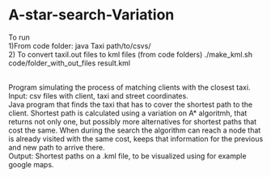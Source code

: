 # A-star-search-Variation
To run </br>
1)From code folder: java Taxi path/to/csvs/ 
</br>
2) To convert taxiI.out files to kml files (from code folders)
	 ./make_kml.sh code/folder_with_out_files result.kml
	 
</br>
Program simulating the process of matching clients with the closest taxi. </br>
Input: csv files with client, taxi and street coordinates. </br>
Java program that finds the taxi that has to cover the shortest path to the client. Shortest path is calculated using a variation on A* algoritmh, that returns not only one, but possibly more alternatives for shortest paths that cost the same. When during the search the algorithm can reach a node that is already visited with the same cost, keeps that information for the previous and new path to arrive there. 
</br>
Output: Shortest paths on a .kml file, to be visualized using for example google maps.
